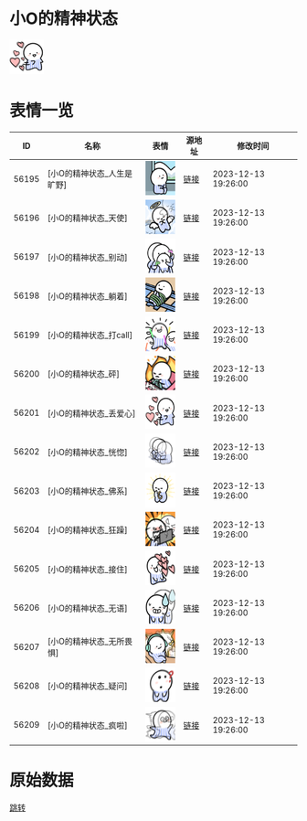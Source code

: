 # 小O的精神状态

<img src="./cover.png" height="60" alt="cover" />

# 表情一览

|ID|名称|表情|源地址|修改时间|
|----|----|----|----|----|
|56195|[小O的精神状态_人生是旷野]|<img src="./pic/056195_%5B小O的精神状态_人生是旷野%5D.png" height="60" alt="人生是旷野"/>|[链接](https://i0.hdslb.com/bfs/garb/556beff216ed5dd611b14f7ff8d7058ec9ad9dad.png)|2023-12-13 19:26:00|
|56196|[小O的精神状态_天使]|<img src="./pic/056196_%5B小O的精神状态_天使%5D.png" height="60" alt="天使"/>|[链接](https://i0.hdslb.com/bfs/garb/cb10b2822ae88d6d277ea5341c68a39eeaaba9be.png)|2023-12-13 19:26:00|
|56197|[小O的精神状态_别动]|<img src="./pic/056197_%5B小O的精神状态_别动%5D.png" height="60" alt="别动"/>|[链接](https://i0.hdslb.com/bfs/garb/c38e66dde0310fbf17a56d7ba9acefd7121461bc.png)|2023-12-13 19:26:00|
|56198|[小O的精神状态_躺着]|<img src="./pic/056198_%5B小O的精神状态_躺着%5D.png" height="60" alt="躺着"/>|[链接](https://i0.hdslb.com/bfs/garb/a9a1ed27ce24d2fa6c214889f2b46089faf84504.png)|2023-12-13 19:26:00|
|56199|[小O的精神状态_打call]|<img src="./pic/056199_%5B小O的精神状态_打call%5D.png" height="60" alt="打call"/>|[链接](https://i0.hdslb.com/bfs/garb/ca3ad5149e76509d3f309864090796bc9cedd0ed.png)|2023-12-13 19:26:00|
|56200|[小O的精神状态_砰]|<img src="./pic/056200_%5B小O的精神状态_砰%5D.png" height="60" alt="砰"/>|[链接](https://i0.hdslb.com/bfs/garb/ff158086d5cf05736f1448c44cf8da593c41524d.png)|2023-12-13 19:26:00|
|56201|[小O的精神状态_丢爱心]|<img src="./pic/056201_%5B小O的精神状态_丢爱心%5D.png" height="60" alt="丢爱心"/>|[链接](https://i0.hdslb.com/bfs/garb/6a908bda899c981456dcc24d26021b89113768f5.png)|2023-12-13 19:26:00|
|56202|[小O的精神状态_恍惚]|<img src="./pic/056202_%5B小O的精神状态_恍惚%5D.png" height="60" alt="恍惚"/>|[链接](https://i0.hdslb.com/bfs/garb/a7a60c4cb7439b69036a2672eb70bf161c561dec.png)|2023-12-13 19:26:00|
|56203|[小O的精神状态_佛系]|<img src="./pic/056203_%5B小O的精神状态_佛系%5D.png" height="60" alt="佛系"/>|[链接](https://i0.hdslb.com/bfs/garb/ca188710dd70b9a6852c78c2b1f2af85ddaa5780.png)|2023-12-13 19:26:00|
|56204|[小O的精神状态_狂躁]|<img src="./pic/056204_%5B小O的精神状态_狂躁%5D.png" height="60" alt="狂躁"/>|[链接](https://i0.hdslb.com/bfs/garb/83f3d2a0e6ec895f03a5bdc2f1fe63406b1f53cb.png)|2023-12-13 19:26:00|
|56205|[小O的精神状态_接住]|<img src="./pic/056205_%5B小O的精神状态_接住%5D.png" height="60" alt="接住"/>|[链接](https://i0.hdslb.com/bfs/garb/5a627ed34ec179b3a908b6033f877ef264c1021c.png)|2023-12-13 19:26:00|
|56206|[小O的精神状态_无语]|<img src="./pic/056206_%5B小O的精神状态_无语%5D.png" height="60" alt="无语"/>|[链接](https://i0.hdslb.com/bfs/garb/2a4e363cab1e931f79e29811dc9166b1be613764.png)|2023-12-13 19:26:00|
|56207|[小O的精神状态_无所畏惧]|<img src="./pic/056207_%5B小O的精神状态_无所畏惧%5D.png" height="60" alt="无所畏惧"/>|[链接](https://i0.hdslb.com/bfs/garb/c21a2f8fcc0f125d8c1a9ff0b339d3b9ebe31f5a.png)|2023-12-13 19:26:00|
|56208|[小O的精神状态_疑问]|<img src="./pic/056208_%5B小O的精神状态_疑问%5D.png" height="60" alt="疑问"/>|[链接](https://i0.hdslb.com/bfs/garb/0be63c3e3e99e8edea086c20c706d69166f47a7b.png)|2023-12-13 19:26:00|
|56209|[小O的精神状态_疯啦]|<img src="./pic/056209_%5B小O的精神状态_疯啦%5D.png" height="60" alt="疯啦"/>|[链接](https://i0.hdslb.com/bfs/garb/9bff38de1ab46ea34906acd76de342b6ddf31f7a.png)|2023-12-13 19:26:00|

# 原始数据

[跳转](./raw.json)

